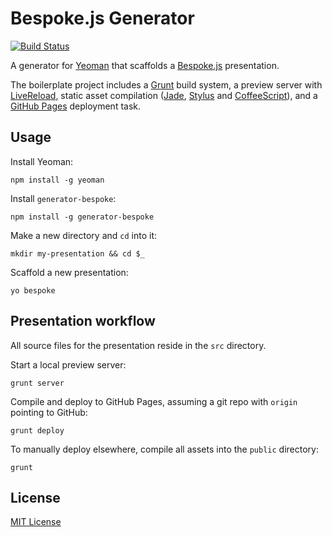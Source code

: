# Bespoke.js Generator
[![Build Status](https://secure.travis-ci.org/markdalgleish/generator-bespoke.png?branch=master)](https://travis-ci.org/markdalgleish/generator-bespoke)

A generator for [Yeoman](http://yeoman.io) that scaffolds a [Bespoke.js](http://markdalgleish.com/projects/bespoke.js) presentation.

The boilerplate project includes a [Grunt](http://gruntjs.com) build system, a preview server with [LiveReload](http://livereload.com), static asset compilation ([Jade](http://jade-lang.com), [Stylus](http://learnboost.github.io/stylus) and [CoffeeScript](http://coffeescript.org)), and a [GitHub Pages](http://pages.github.com) deployment task.

## Usage

Install Yeoman:
```
npm install -g yeoman
```

Install `generator-bespoke`:
```
npm install -g generator-bespoke
```

Make a new directory and `cd` into it:
```
mkdir my-presentation && cd $_
```

Scaffold a new presentation:
```
yo bespoke
```

## Presentation workflow

All source files for the presentation reside in the `src` directory.

Start a local preview server:
```
grunt server
```

Compile and deploy to GitHub Pages, assuming a git repo with `origin` pointing to GitHub:
```
grunt deploy
```

To manually deploy elsewhere, compile all assets into the `public` directory:
```
grunt
```

## License
[MIT License](http://markdalgleish.mit-license.org)
